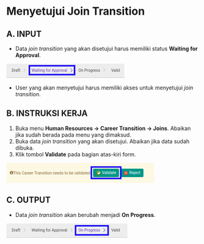 # Menyetujui Join Transition

## A. INPUT

* Data *join transition* yang akan disetujui harus memiliki status **Waiting for Approval**.

![](../../img/join-transition/status-waiting-approval.png)

* User yang akan menyetujui harus memiliki akses untuk menyetujui *join transition*.

## B. INSTRUKSI KERJA

1. Buka menu **Human Resources -> Career Transition -> Joins**. Abaikan jika sudah berada pada menu yang dimaksud.
2. Buka data *join transition* yang akan disetujui. Abaikan jika data sudah dibuka.
3. Klik tombol **Validate** pada bagian atas-kiri form.

![](../../img/join-transition/tombol-validate.png)

## C. OUTPUT

* Data *join transition* akan berubah menjadi **On Progress**.

![](../../img/join-transition/status-on-progress.png)
